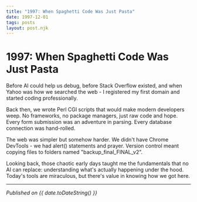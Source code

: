 ```yaml
---
title: "1997: When Spaghetti Code Was Just Pasta"
date: 1997-12-01
tags: posts
layout: post.njk
---
```


# 1997: When Spaghetti Code Was Just Pasta

Before AI could help us debug, before Stack Overflow existed, and when Yahoo was how we searched the web - I registered my first domain and started coding professionally.

Back then, we wrote Perl CGI scripts that would make modern developers weep. No frameworks, no package managers, just raw code and hope. Every form submission was an adventure in parsing. Every database connection was hand-rolled.

The web was simpler but somehow harder. We didn't have Chrome DevTools - we had alert() statements and prayer. Version control meant copying files to folders named "backup_final_FINAL_v2".

Looking back, those chaotic early days taught me the fundamentals that no AI can replace: understanding what's actually happening under the hood. Today's tools are miraculous, but there's value in knowing how we got here.

---

*Published on {{ date.toDateString() }}*